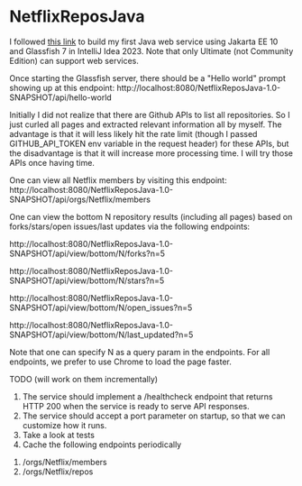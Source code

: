 # NetflixReposJava
I followed [this link](https://www.jetbrains.com/help/idea/creating-and-running-your-first-restful-web-service.html)
to build my first Java web service using Jakarta EE 10 and Glassfish 7 in IntelliJ Idea 2023. 
Note that only Ultimate (not Community Edition) can support web services. 

Once starting the Glassfish server, there should be a "Hello world" prompt showing up at this endpoint:
http://localhost:8080/NetflixReposJava-1.0-SNAPSHOT/api/hello-world

Initially I did not realize that there are Github APIs to list all repositories. So I just curled all pages and extracted 
relevant information all by myself. The advantage is that it will less likely hit the rate limit (though I passed GITHUB_API_TOKEN env variable in the request header) for these APIs, 
but the disadvantage is that it will increase more processing time. I will try those APIs once having time. 

One can view all Netflix members by visiting this endpoint:
http://localhost:8080/NetflixReposJava-1.0-SNAPSHOT/api/orgs/Netflix/members

One can view the bottom N repository results (including all pages) based on forks/stars/open issues/last updates via the following endpoints:

http://localhost:8080/NetflixReposJava-1.0-SNAPSHOT/api/view/bottom/N/forks?n=5

http://localhost:8080/NetflixReposJava-1.0-SNAPSHOT/api/view/bottom/N/stars?n=5

http://localhost:8080/NetflixReposJava-1.0-SNAPSHOT/api/view/bottom/N/open_issues?n=5

http://localhost:8080/NetflixReposJava-1.0-SNAPSHOT/api/view/bottom/N/last_updated?n=5

Note that one can specify N as a query param in the endpoints. For all endpoints, we prefer to use Chrome to load the page faster.

TODO (will work on them incrementally)
1. The service should implement a /healthcheck endpoint that returns HTTP 200 when the service is ready to serve API responses.
2. The service should accept a port parameter on startup, so that we can customize how it runs.
3. Take a look at tests
4. Cache the following endpoints periodically
1) /orgs/Netflix/members
2) /orgs/Netflix/repos
